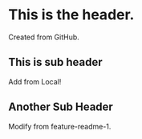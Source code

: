 # This is the header.

Created from GitHub.

## This is sub header

Add from Local!

## Another Sub Header

Modify from feature-readme-1.